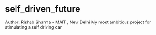 # self_driven_future
Author: Rishab Sharma - MAIT , New Delhi
My most ambitious project for stimulating a self driving car
